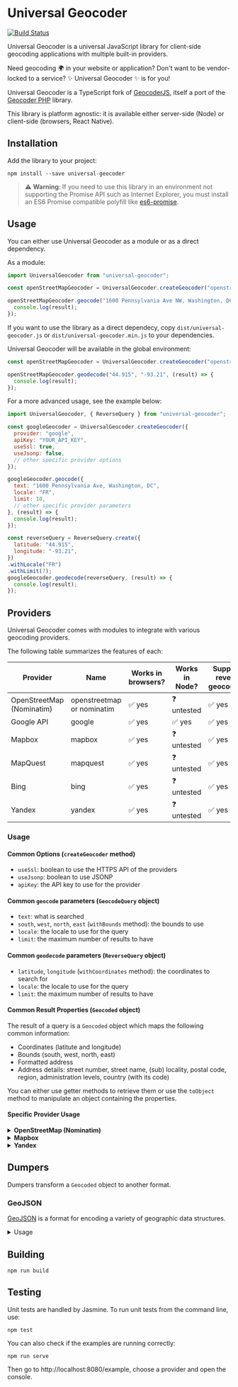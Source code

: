 Universal Geocoder
==================

[![Build Status](https://travis-ci.com/alanpoulain/universal-geocoder.png?branch=main)](https://travis-ci.com/alanpoulain/universal-geocoder)

Universal Geocoder is a universal JavaScript library for client-side geocoding applications with multiple built-in providers.

Need geocoding 🌍️ in your website or application? Don't want to be vendor-locked to a service? ✨️ Universal Geocoder ✨️ is for you!

Universal Geocoder is a TypeScript fork of [GeocoderJS](https://github.com/geocoder-php/geocoder-js), itself a port of the [Geocoder PHP](https://geocoder-php.org/) library.

This library is platform agnostic: it is available either server-side (Node) or client-side (browsers, React Native).

Installation
------------

Add the library to your project:

```shell
npm install --save universal-geocoder
```

> ⚠️ **Warning**: If you need to use this library in an environment not supporting the Promise API such as Internet Explorer, you must install an ES6 Promise compatible polyfill like [es6-promise](https://github.com/jakearchibald/es6-promise).

Usage
-----

You can either use Universal Geocoder as a module or as a direct dependency.

As a module:

```javascript
import UniversalGeocoder from "universal-geocoder";

const openStreetMapGeocoder = UniversalGeocoder.createGeocoder("openstreetmap");

openStreetMapGeocoder.geocode("1600 Pennsylvania Ave NW, Washington, DC", (result) => {
  console.log(result);
});
```

If you want to use the library as a direct dependecy, copy `dist/universal-geocoder.js` or `dist/universal-geocoder.min.js` to your dependencies.

Universal Geocoder will be available in the global environment:

```javascript
const openStreetMapGeocoder = UniversalGeocoder.createGeocoder("openstreetmap");

openStreetMapGeocoder.geodecode("44.915", "-93.21", (result) => {
  console.log(result);
});
```

For a more advanced usage, see the example below:

```javascript
import UniversalGeocoder, { ReverseQuery } from "universal-geocoder";

const googleGeocoder = UniversalGeocoder.createGeocoder({
  provider: "google",
  apiKey: "YOUR_API_KEY",
  useSsl: true,
  useJsonp: false,
  // other specific provider options
});

googleGeocoder.geocode({
  text: "1600 Pennsylvania Ave, Washington, DC",
  locale: "FR",
  limit: 10,
  // other specific provider parameters
}, (result) => {
  console.log(result);
});

const reverseQuery = ReverseQuery.create({
  latitude: "44.915",
  longitude: "-93.21",
})
.withLocale("FR")
.withLimit(7);
googleGeocoder.geodecode(reverseQuery, (result) => {
  console.log(result);
});
```

Providers
---------

Universal Geocoder comes with modules to integrate with various geocoding providers.

The following table summarizes the features of each:

<table>
  <thead>
    <tr>
      <th>Provider</th>
      <th>Name</th>
      <th>Works in browsers?</th>
      <th>Works in Node?</th>
      <th>Supports reverse geocoding?</th>
    </tr>
  </thead>
  <tbody>
    <tr>
      <td>OpenStreetMap (Nominatim)</td>
      <td>openstreetmap or nominatim</td>
      <td>✅️ yes</td>
      <td>❓️ untested</td>
      <td>✅️ yes</td>
    </tr>
    <tr>
      <td>Google API</td>
      <td>google</td>
      <td>✅️ yes</td>
      <td>✅️ yes</td>
      <td>✅️ yes</td>
    </tr>
    <tr>
      <td>Mapbox</td>
      <td>mapbox</td>
      <td>✅️ yes</td>
      <td>❓️ untested</td>
      <td>✅️ yes</td>
    </tr>
    <tr>
      <td>MapQuest</td>
      <td>mapquest</td>
      <td>✅️ yes</td>
      <td>❓️ untested</td>
      <td>✅️ yes</td>
    </tr>
    <tr>
      <td>Bing</td>
      <td>bing</td>
      <td>✅️ yes</td>
      <td>❓️ untested</td>
      <td>✅️ yes</td>
    </tr>
    <tr>
      <td>Yandex</td>
      <td>yandex</td>
      <td>✅️ yes</td>
      <td>❓️ untested</td>
      <td>✅️ yes</td>
    </tr>
  </tbody>
</table>

### Usage

#### Common Options (`createGeocoder` method)

- `useSsl`: boolean to use the HTTPS API of the providers
- `useJsonp`: boolean to use JSONP
- `apiKey`: the API key to use for the provider

#### Common `geocode` parameters (`GeocodeQuery` object)

- `text`: what is searched
- `south`, `west`, `north`, `east` (`withBounds` method): the bounds to use
- `locale`: the locale to use for the query
- `limit`: the maximum number of results to have

#### Common `geodecode` parameters (`ReverseQuery` object)

- `latitude`, `longitude` (`withCoordinates` method): the coordinates to search for
- `locale`: the locale to use for the query
- `limit`: the maximum number of results to have

#### Common Result Properties (`Geocoded` object)

The result of a query is a `Geocoded` object which maps the following common information:
- Coordinates (latitute and longitude)
- Bounds (south, west, north, east)
- Formatted address
- Address details: street number, street name, (sub) locality, postal code, region, administration levels, country (with its code)

You can either use getter methods to retrieve them or use the `toObject` method to manipulate an object containing the properties.

#### Specific Provider Usage

<details>
  <summary><b>OpenStreetMap (Nominatim)</b></summary>

  ##### Options

  - `userAgent` (required if default host): a User-Agent identifying your application is needed to use Nominatim (see https://operations.osmfoundation.org/policies/nominatim/)
  - `referer`: if you want to set a Referer as well
  - `host` (default: "nominatim.openstreetmap.org"): to use another host

  ##### `geocode` parameters

  - `countryCodes`: a list of country codes to limit the results to one or more countries
  - `excludePlaceIds`: for excluding some OpenStreetMap objects from the results
  - `viewBox` ([longitude 1, latitude 1, longitude 2, latitude 2]): the preferred area to find search results
  - `bounded` (only if `viewBox` is used): boolean to restrict the results to items within the view box

  ##### `geodecode` parameters

  - `zoom` (default: 18, from 0 to 18): the level of details required for the address

  ##### `Geocoded` properties

  - `displayName`: full comma-separated address
  - `osmId`, `osmType`: reference to the OpenStreetMap object
  - `category`, `type`: key and value of the main OpenStreetMap tag
  - `attribution`: OpenStreetMap licensing information
</details>

<details>
  <summary><b>Mapbox</b></summary>

  ##### Options

  - `geocodingMode` (default: "mapbox.places"): the geocoding mode to use
  - `country`: to limit the results to one or more countries (ISO 3166 alpha 2 country codes separated by commas)

  ##### `geocode` parameters

  - `locationTypes` (possible values: "country", "region", "postcode", "district", "place", "locality", "neighborhood", "address", "poi"): to filter the results to a subset of location types

  ##### `geodecode` parameters

  - `locationTypes` (possible values: "country", "region", "postcode", "district", "place", "locality", "neighborhood", "address", "poi"): to filter the results to a subset of location types
</details>

<details>
  <summary><b>Yandex</b></summary>

  ##### Options

  - `toponym`: the type of toponym ("house", "street", "metro", "district", "locality")
</details>

Dumpers
-------

Dumpers transform a `Geocoded` object to another format.

### GeoJSON

[GeoJSON](https://geojson.org/) is a format for encoding a variety of geographic data structures.

<details>
  <summary>Usage</summary>

  ```javascript
  import UniversalGeocoder, { GeoJsonDumper } from "universal-geocoder";

  const nominatimGeocoder = UniversalGeocoder.createGeocoder("nominatim");

  nominatimGeocoder.geocode("1600 Pennsylvania Ave, Washington, DC", (result) => {
    console.log(result);
    console.log("GeoJSON:", GeoJsonDumper.dump(result[0]));
  });
  ```
</details>

Building
--------

```shell
npm run build
```

Testing
-------

Unit tests are handled by Jasmine. To run unit tests from the command line, use:

```shell
npm test
```

You can also check if the examples are running correctly:

```shell
npm run serve
```

Then go to http://localhost:8080/example, choose a provider and open the console.
